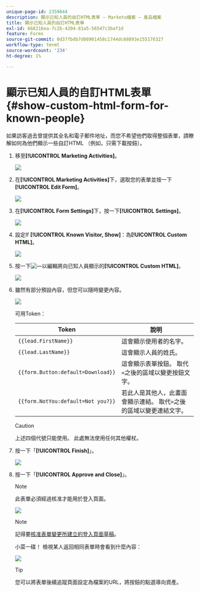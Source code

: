 ```yaml
---
unique-page-id: 2359644
description: 顯示已知人員的自訂HTML表單 — Marketo檔案 — 產品檔案
title: 顯示已知人員的自訂HTML表單
exl-id: 668216ea-7c2b-4204-81a5-56547c3baf1d
feature: Forms
source-git-commit: 0d37fbdb7d08901458c1744dc68893e155176327
workflow-type: tm+mt
source-wordcount: '234'
ht-degree: 1%

---
```


# 顯示已知人員的自訂HTML表單 {#show-custom-html-form-for-known-people}

如果訪客過去曾提供其全名和電子郵件地址，而您不希望他們取得整個表單，請瞭解如何為他們顯示一些自訂HTML （例如，只需下載按鈕）。

1. 移至&#x200B;**[!UICONTROL Marketing Activities]**。

   ![](assets/login-marketing-activities-5.png)

1. 在&#x200B;**[!UICONTROL Marketing Activities]**&#x200B;下，選取您的表單並按一下&#x200B;**[!UICONTROL Edit Form]**。

   ![](assets/image2014-9-15-12-3a24-3a6.png)

1. 在&#x200B;**[!UICONTROL Form Settings]**&#x200B;下，按一下&#x200B;**[!UICONTROL Settings]**。

   ![](assets/image2014-9-15-12-3a24-3a36.png)

1. 設定If **[!UICONTROL Known Visitor, Show]**：為&#x200B;**[!UICONTROL Custom HTML]**。

   ![](assets/image2014-9-15-12-3a24-3a59.png)

1. 按一下![—](assets/image2014-9-25-14-3a1-3a26.png)以編輯將向已知人員顯示的&#x200B;**[!UICONTROL Custom HTML]**。

   ![](assets/image2014-9-15-12-3a25-3a38.png)

1. 雖然有部分預設內容，但您可以隨時變更內容。

   ![](assets/image2014-9-15-12-3a25-3a49.png)

   可用Token：

   | Token | 說明 |
   |---|---|
   | `{{lead.FirstName}}` | 這會顯示使用者的名字。 |
   | `{{lead.LastName}}` | 這會顯示人員的姓氏。 |
   | `{{form.Button:default=Download}}` | 這會顯示表單按鈕。 取代`=`之後的區域以變更按鈕文字。 |
   | `{{form.NotYou:default=Not you?}}` | 若此人是其他人，此畫面會顯示連結。 取代`=`之後的區域以變更連結文字。 |

   >[!CAUTION]
   >
   >上述四個代號只能使用。 此處無法使用任何其他權杖。

1. 按一下「**[!UICONTROL Finish]**」。

   ![](assets/image2014-9-15-12-3a27-3a25.png)

1. 按一下「**[!UICONTROL Approve and Close]**」。

   >[!NOTE]
   >
   >此表單必須經過核准才能用於登入頁面。

   ![](assets/image2014-9-15-12-3a27-3a53.png)

   >[!NOTE]
   >
   >記得要[核准表單變更所建立的登入頁面草稿](/help/marketo/product-docs/demand-generation/landing-pages/understanding-landing-pages/approve-unapprove-or-delete-a-landing-page.md)。

   小菜一碟！ 檢視某人返回相同表單時會看到什麼內容：

   ![](assets/image2014-9-15-12-3a28-3a12.png)

   >[!TIP]
   >
   >您可以將表單後續追蹤頁面設定為檔案的URL，將按鈕的點選導向資產。
